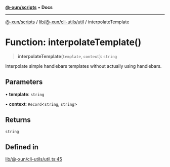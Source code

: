 [**@-xun/scripts**](../../../../../README.md) • **Docs**

***

[@-xun/scripts](../../../../../README.md) / [lib/@-xun/cli-utils/util](../README.md) / interpolateTemplate

# Function: interpolateTemplate()

> **interpolateTemplate**(`template`, `context`): `string`

Interpolate simple handlebars templates without actually using handlebars.

## Parameters

• **template**: `string`

• **context**: `Record`\<`string`, `string`\>

## Returns

`string`

## Defined in

[lib/@-xun/cli-utils/util.ts:45](https://github.com/Xunnamius/xscripts/blob/fc291d92ca0fdd07ba7e5cb19471e1a974cabac7/lib/@-xun/cli-utils/util.ts#L45)
